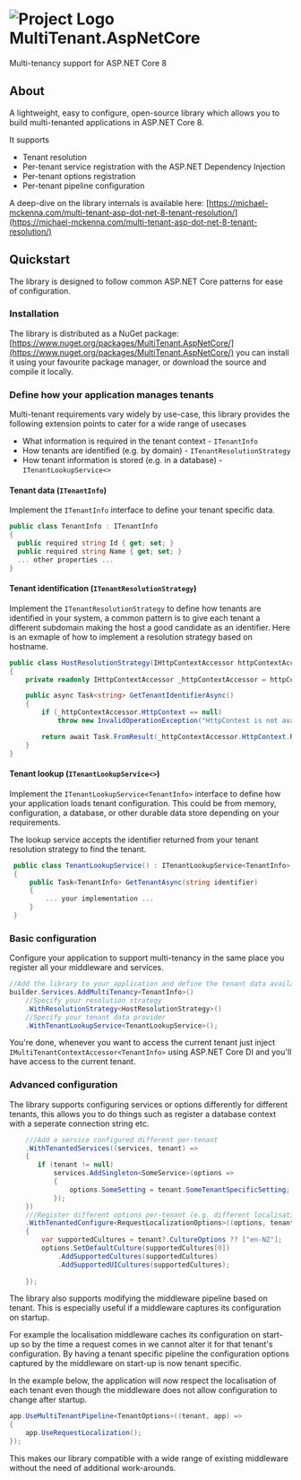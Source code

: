 # ![Project Logo](https://raw.githubusercontent.com/myquay/MultiTenant.AspNetCore/main/assets/logo-sm.png) MultiTenant.AspNetCore

Multi-tenancy support for ASP.NET Core 8

## About

A lightweight, easy to configure, open-source library which allows you to build multi-tenanted applications in ASP.NET Core 8.

It supports
* Tenant resolution
* Per-tenant service registration with the ASP.NET Dependency Injection
* Per-tenant options registration
* Per-tenant pipeline configuration

A deep-dive on the library internals is available here: [https://michael-mckenna.com/multi-tenant-asp-dot-net-8-tenant-resolution/](https://michael-mckenna.com/multi-tenant-asp-dot-net-8-tenant-resolution/)

## Quickstart

The library is designed to follow common ASP.NET Core patterns for ease of configuration.

### Installation

The library is distributed as a NuGet package: [https://www.nuget.org/packages/MultiTenant.AspNetCore/](https://www.nuget.org/packages/MultiTenant.AspNetCore/) you can install it using your favourite package manager, or download the source and compile it locally.

### Define how your application manages tenants

Multi-tenant requirements vary widely by use-case, this library provides the following extension points to cater for a wide range of usecases
  * What information is required in the tenant context - `ITenantInfo`
  * How tenants are identified (e.g. by domain) - `ITenantResolutionStrategy`
  * How tenant information is stored (e.g. in a database) - `ITenantLookupService<>`

#### Tenant data (`ITenantInfo`)

Implement the `ITenantInfo` interface to define your tenant specific data.

```csharp
public class TenantInfo : ITenantInfo
{
  public required string Id { get; set; }
  public required string Name { get; set; }
  ... other properties ...
}
```

#### Tenant identification (`ITenantResolutionStrategy`)

Implement the `ITenantResolutionStrategy` to define how tenants are identified in your system, a common pattern is to give each tenant a different subdomain making the host a good candidate as an identifier. Here is an exmaple of how to implement a resolution strategy based on hostname.

```csharp
public class HostResolutionStrategy(IHttpContextAccessor httpContextAccessor) : ITenantResolutionStrategy
{
    private readonly IHttpContextAccessor _httpContextAccessor = httpContextAccessor;

    public async Task<string> GetTenantIdentifierAsync()
    {
        if (_httpContextAccessor.HttpContext == null)
            throw new InvalidOperationException("HttpContext is not available");

        return await Task.FromResult(_httpContextAccessor.HttpContext.Request.Host.Host);
    }
}
```

#### Tenant lookup (`ITenantLookupService<>`)

Implement the `ITenantLookupService<TenantInfo>` interface to define how your application loads tenant configuration. This could be from memory, configuration, a database, or other durable data store depending on your requirements. 

The lookup service accepts the identifier returned from your tenant resolution strategy to find the tenant.

```csharp
 public class TenantLookupService() : ITenantLookupService<TenantInfo>
 {
     public Task<TenantInfo> GetTenantAsync(string identifier)
     {
         ... your implementation ...
     }
 }
```

### Basic configuration

Configure your application to support multi-tenancy in the same place you register all your middleware and services. 

```csharp
//Add the library to your application and define the tenant data available in your tenant context 
builder.Services.AddMultiTenancy<TenantInfo>()
    //Specify your resolution strategy
    .WithResolutionStrategy<HostResolutionStrategy>()
    //Specify your tenant data provider 
    .WithTenantLookupService<TenantLookupService>();
```

You're done, whenever you want to access the current tenant just inject `IMultiTenantContextAccessor<TenantInfo>` using ASP.NET Core DI and you'll have access to the current tenant.

### Advanced configuration

The library supports configuring services or options differently for different tenants, this allows you to do things such as register a database context with a seperate connection string etc.

```csharp
    ///Add a service configured different per-tenant
    .WithTenantedServices((services, tenant) =>
    {
       if (tenant != null)
           services.AddSingleton<SomeService>(options =>
           {
               options.SomeSetting = tenant.SomeTenantSpecificSetting;
           });
    })
    ///Register different options per-tenant (e.g. different localisations)
    .WithTenantedConfigure<RequestLocalizationOptions>((options, tenant) =>
    {
        var supportedCultures = tenant?.CultureOptions ?? ["en-NZ"];
        options.SetDefaultCulture(supportedCultures[0])
            .AddSupportedCultures(supportedCultures)
            .AddSupportedUICultures(supportedCultures);
    
    });
```

The library also supports modifying the middleware pipeline based on tenant. This is especially useful if a middleware captures its configuration on startup. 

For example the localisation middleware caches its configuration on start-up so by the time a request comes in we cannot alter it for that tenant's configuration. By having a tenant specific pipeline the configuration options captured by the middleware on start-up is now tenant specific. 

In the example below, the application will now respect the localisation of each tenant even though the middleware does not allow configuration to change after startup.

```csharp
app.UseMultiTenantPipeline<TenantOptions>((tenant, app) =>
{
    app.UseRequestLocalization();
});
```

This makes our library compatible with a wide range of existing middleware without the need of additional work-arounds.

